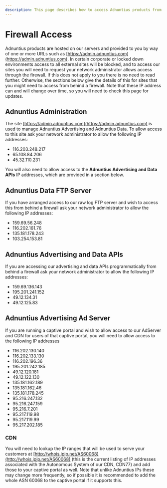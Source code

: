 ```yaml
---
description: This page describes how to access Adnuntius products from behind a firewall
---
```


# Firewall Access

Adnuntius products are hosted on our servers and provided to you by way of one or more URLs such as [https://admin.adnuntius.com](https://admin.adnuntius.com). In certain corporate or locked down environments access to all external sites will be blocked, and to access our sites you will need to request your network administrator allows access through the firewall. If this does not apply to you there is no need to read further. Otherwise, the sections below give the details of this for sites that you might need to access from behind a firewall. Note that these IP address can and will change over time, so you will need to check this page for updates.

## Adnuntius Administration

The site [https://admin.adnuntius.com](https://admin.adnuntius.com) is used to manage Adnuntius Advertising and Adnuntius Data. To allow access to this site ask your network administrator to allow the following IP addresses:

* 116.203.248.217
* 65.108.84.206
* 45.32.110.231

You will also need to allow access to the **Adnuntius Advertising and Data APIs** IP addresses, which are provided in a section below.

## Adnuntius Data FTP Server

If you have arranged access to our raw log FTP server and wish to access this from behind a firewall ask your network administrator to allow the following IP addresses:

* 159.69.56.248&#x20;
* 116.202.161.76&#x20;
* 135.181.178.243&#x20;
* 103.254.153.81

## Adnuntius Advertising and Data APIs

If you are accessing our advertising and data APIs programmatically from behind a firewall ask your network administrator to allow the following IP addresses:

* 159.69.136.143
* 195.201.241.152
* 49.12.134.31
* 49.12.125.83

## Adnuntius Advertising Ad Server

If you are running a captive portal and wish to allow access to our AdServer and CDN for users of that captive portal, you will need to allow access to the following IP addresses

* 116.202.130.140
* 116.202.133.130
* 116.202.196.36
* 195.201.242.185
* 49.12.120.181
* 49.12.122.130
* 135.181.162.189
* 135.181.162.46
* 135.181.178.245
* 95.216.247.132
* 95.216.247.159
* 95.216.7.201
* 95.217.119.98
* 95.217.119.99
* 95.217.202.185

### CDN

You will need to lookup the IP ranges that will be used to serve your customers at [http://whois.ipip.net/AS60068](http://whois.ipip.net/AS60068) (this is the current listing of IP addresses associated with the Autonomous System of our CDN, CDN77) and add those to your captive portal as well. Note that unlike Adnuntius IPs these may change more frequently, so if possible it is recommended to add the whole ASN 60068 to the captive portal if it supports this.
